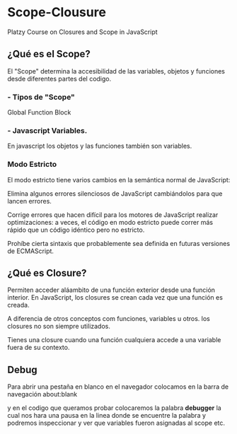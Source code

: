 # Scope-Clousure

Platzy Course on Closures and Scope in JavaScript

## ¿Qué es el Scope?

El "Scope" determina la accesibilidad de las variables, objetos y funciones desde diferentes partes del codigo.

### - Tipos de "Scope"

Global
Function
Block

### - Javascript Variables.

En javascript los objetos y las funciones también son variables.

### Modo Estricto

El modo estricto tiene varios cambios en la semántica normal de JavaScript:

Elimina algunos errores silenciosos de JavaScript cambiándolos para que lancen errores.

Corrige errores que hacen difícil para los motores de JavaScript realizar optimizaciones: a veces, el código en modo estricto puede correr más rápido que un código idéntico pero no estricto.

Prohíbe cierta sintaxis que probablemente sea definida en futuras versiones de ECMAScript.

## ¿Qué es Closure?

Permiten acceder aláambito de una función exterior desde una función interior. En JavaScript, los closures se crean cada vez que una función es creada.

A diferencia de otros conceptos com funciones, variables u otros. los closures no son siempre utilizados.

Tienes una closure cuando una función cualquiera accede a una variable fuera de su contexto.

## Debug

Para abrir una pestaña en blanco en el navegador colocamos en la barra de navegación about:blank

y en el codigo que queramos probar colocaremos la palabra **debugger** la cual nos hara una pausa en la linea donde se encuentre la palabra y podremos inspeccionar y ver que variables fueron asignadas al scope etc.
